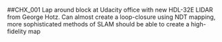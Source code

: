 ##CHX_001
Lap around block at Udacity office with new HDL-32E LIDAR from George Hotz. Can almost create a loop-closure using NDT mapping, more sophisticated methods of SLAM should be able to create a high-fidelity map

